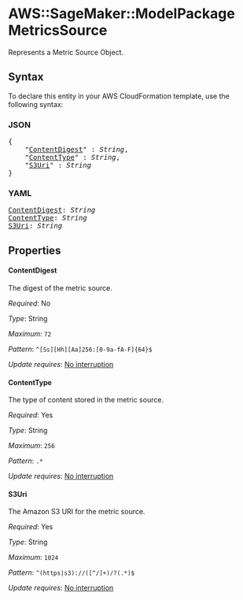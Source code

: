 # AWS::SageMaker::ModelPackage MetricsSource

Represents a Metric Source Object.

## Syntax

To declare this entity in your AWS CloudFormation template, use the following syntax:

### JSON

<pre>
{
    "<a href="#contentdigest" title="ContentDigest">ContentDigest</a>" : <i>String</i>,
    "<a href="#contenttype" title="ContentType">ContentType</a>" : <i>String</i>,
    "<a href="#s3uri" title="S3Uri">S3Uri</a>" : <i>String</i>
}
</pre>

### YAML

<pre>
<a href="#contentdigest" title="ContentDigest">ContentDigest</a>: <i>String</i>
<a href="#contenttype" title="ContentType">ContentType</a>: <i>String</i>
<a href="#s3uri" title="S3Uri">S3Uri</a>: <i>String</i>
</pre>

## Properties

#### ContentDigest

The digest of the metric source.

_Required_: No

_Type_: String

_Maximum_: <code>72</code>

_Pattern_: <code>^[Ss][Hh][Aa]256:[0-9a-fA-F]{64}$</code>

_Update requires_: [No interruption](https://docs.aws.amazon.com/AWSCloudFormation/latest/UserGuide/using-cfn-updating-stacks-update-behaviors.html#update-no-interrupt)

#### ContentType

The type of content stored in the metric source.

_Required_: Yes

_Type_: String

_Maximum_: <code>256</code>

_Pattern_: <code>.*</code>

_Update requires_: [No interruption](https://docs.aws.amazon.com/AWSCloudFormation/latest/UserGuide/using-cfn-updating-stacks-update-behaviors.html#update-no-interrupt)

#### S3Uri

The Amazon S3 URI for the metric source.

_Required_: Yes

_Type_: String

_Maximum_: <code>1024</code>

_Pattern_: <code>^(https|s3)://([^/]+)/?(.*)$</code>

_Update requires_: [No interruption](https://docs.aws.amazon.com/AWSCloudFormation/latest/UserGuide/using-cfn-updating-stacks-update-behaviors.html#update-no-interrupt)

